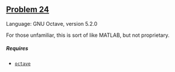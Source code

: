 ## [Problem 24](https://projecteuler.net/problem=24)

Language: GNU Octave, version 5.2.0

For those unfamiliar, this is sort of like MATLAB, but not proprietary.

##### Requires

- [`octave`](https://www.gnu.org/software/octave/)

